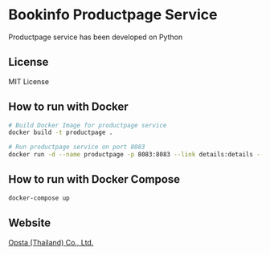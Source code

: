 # Bookinfo Productpage Service

Productpage service has been developed on Python

## License

MIT License

## How to run with Docker

```bash
# Build Docker Image for productpage service
docker build -t productpage .

# Run productpage service on port 8083
docker run -d --name productpage -p 8083:8083 --link details:details --link ratings:ratings --link reviews:reviews -e DETAILS_HOSTNAME=http://details:8081 -e RATINGS_HOSTNAME=http://ratings:8080 -e REVIEWS_HOSTNAME=http://reviews:9080 productpage
```

## How to run with Docker Compose

```bash
docker-compose up
```

## Website

[Opsta (Thailand) Co., Ltd.](https://www.opsta.co.th)
